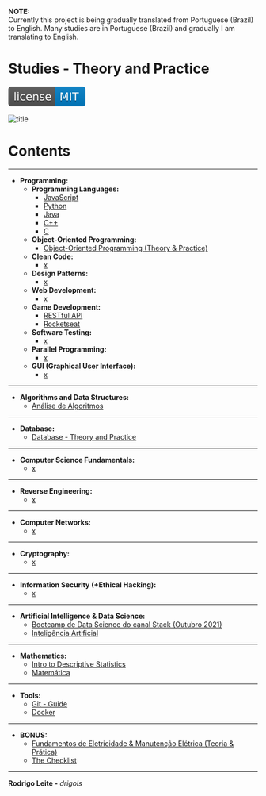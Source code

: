 **NOTE:**  
Currently this project is being gradually translated from Portuguese (Brazil) to English. Many studies are in Portuguese (Brazil) and gradually I am translating to English.

# Studies - Theory and Practice

[![License MIT](res/license-MIT-blue.svg)](LICENSE.md)

![title](res/newlogo.gif)

# Contents

---

 - __Programming:__
   - __Programming Languages:__
     - [JavaScript](modules/javascript-codes)
     - [Python](modules/python-codes)
     - [Java](modules/java-codes)
     - [C++](modules/cc-codes)
     - [C](modules/c-codes)
   - **Object-Oriented Programming:**
     - [Object-Oriented Programming (Theory & Practice)](modules/oop)
   - __Clean Code:__
     - [x](#)
   - __Design Patterns:__
     - [x](#)
   - __Web Development:__
     - [x](#)
   - __Game Development:__
     - [RESTful API](modules/restful-api)
     - [Rocketseat](modules/rocketseat-samples)
   - __Software Testing:__
     - [x](#)
   - __Parallel Programming:__
     - [x](#)
   - __GUI (Graphical User Interface):__
     - [x](#)

---

 - __Algorithms and Data Structures:__
   - [Análise de Algoritmos](modules/analysis-of-algorithms)

---

 - __Database:__
   - [Database - Theory and Practice](modules/database-theory-and-practice)

---

 - __Computer Science Fundamentals:__
   - [x](#)

---

 - __Reverse Engineering:__
   - [x](#)

---

 - __Computer Networks:__
   - [x](#)

---

 - __Cryptography:__
   - [x](#)

---

 - __Information Security (+Ethical Hacking):__
   - [x](#)

---

 - __Artificial Intelligence & Data Science:__
   - [Bootcamp de Data Science do canal Stack (Outubro 2021)](modules/stack-bootcamp-ds-2021-10)
   - [Inteligência Artificial](modules/ai-codes)

---

 - __Mathematics:__
   - [Intro to Descriptive Statistics](modules/udacity-ud827)
   - [Matemática](modules/math-codes)

---

 - __Tools:__
   - [Git - Guide](modules/git-docs)
   - [Docker](modules/docker-guide)

---

 - __BONUS:__
   - [Fundamentos de Eletricidade & Manutenção Elétrica (Teoria & Prática)](modules/electrician)
   - [The Checklist](modules/the-checklist)


---

**Rodrigo Leite -** *drigols*
